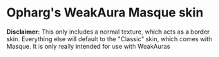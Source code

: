 # Opharg's WeakAura Masque skin
**Disclaimer:** 
This only includes a normal texture, which acts as a border skin. Everything else will default to the "Classic" skin, which comes with Masque. It is only really intended for use with WeakAuras